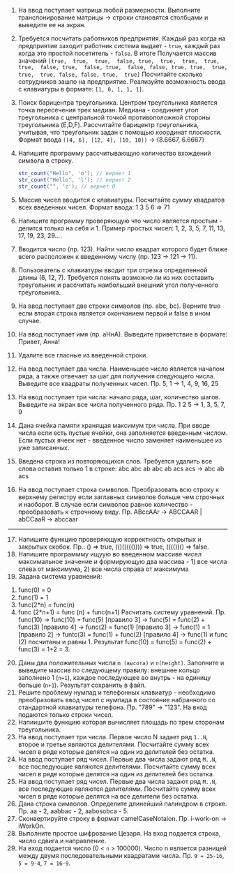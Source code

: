 1.  На ввод поступает матрица любой размерности. Выполните транспонирование матрицы → строки становятся столбцами и выведите ее на экран.
2.  Требуется посчитать работников предприятия. Каждый раз когда на предприятие заходит работник система выдает - `true`, каждый раз когда это простой посетитель - `false`. В итоге Получается массив значений `[true,  true,  true,  false, true,  true,  true,  true, true,  false, true,  false, true,  false, false, true, true,  true,  true,  true, false, false, true,  true]` Посчитайте сколько сотрудников зашло на предприятие. Реализуйте возможность ввода с клавиатуры в формате: `[1, 0, 1, 1, 1]`.
3.  Поиск барицентра треугольника. Центром треугольника является точка пересечения трех медиан. Медиана - соединяет угол треугольника с центральной точкой противоположной стороны треугольника (E,D,F). Рассчитайте барицентр треугольника, учитывая, что треугольник задан с помощью координат плоскости.
    Формат ввода `([4, 6], [12, 4], [10, 10])` → {8.6667, 6.6667}

4.  Напишите программу рассчитывающую количество вхождений символа в строку.

    ```java
    str_count("Hello", 'o'); // вернет 1
    str_count("Hello", 'l'); // вернет 2
    str_count("", 'z'); // вернет 0
    ```

5.  Массив чисел вводится с клавиатуры. Посчитайте сумму квадратов всех введенных чисел. Формат ввода: 1 3 5 6 ⇒ 71
6.  Напишите программу проверяющую что число является простым - делится только на себя и 1. Пример простых чисел: 1, 2, 3, 5, 7, 11, 13, 17, 19, 23, 29….
7.  Вводится число (пр. 123). Найти число квадрат которого будет ближе всего расположен к введенному числу (пр. 123 → 121 → 11).
8.  Пользователь с клавиатуры вводит три отрезка определенной длины (6, 12, 7). Требуется понять возможно ли из них составить треугольник и рассчитать наибольший внешний угол полученного треугольника.
9.  На ввод поступает две строки символов (пр. abc, bc). Верните true если вторая строка является окончанием первой и false в ином случае.
10. На ввод поступает имя (пр. аНнА). Выведите приветствие в формате: Привет, Анна!
11. Удалите все гласные из введенной строки.
12. На ввод поступает два числа. Наименьшее число является началом ряда, а также отвечает за шаг для получения следующего числа. Выведите все квадраты полученных чисел. Пр. 5, 1 → 1, 4, 9, 16, 25
13. На ввод поступает три числа: начало ряда, шаг, количество шагов. Выведите на экран все числа полученного ряда. Пр. 1 2 5 → 1, 3, 5, 7, 9
14. Дана ячейка памяти хранящая максимум три числа. При вводе числа если есть пустые ячейки, она заполняется введенным числом. Если пустых ячеек нет - введенное число заменяет наименьшее из уже записанных.
15. Введена строка из повторяющихся слов. Требуется удалить все слова оставив только 1 в строке: abc abc ab abc ab acs acs → abc ab acs
16. На ввод поступает строка символов. Преобразовать всю строку к верхнему регистру если заглавных символов больше чем строчных и наоборот. В случае если символов равное количество - преобразовать к строчному виду. Пр. ABccAAr → ABCCAAR | abCCaaR → abccaar

---

17. Напишите функцию проверяющую корректность открытых и закрытых скобок. Пр.: () => true, (()()((()))) => true, (((())() => false.
18. Напишите программму ищуую во введенном массиве чисел максимальное значение и формирующую два массива - 1) все числа слева от максимума, 2) все числа справа от максимума
19. Задана система уравнений:

1) func(0) = 0
2) func(1) = 1
3) func(2\*n) = func(n)
4) func (2\*n+1) = func (n) + func(n+1)
   Расчитать систему уравнений. Пр. func(10) -> func(10) = func(5) [правило 3] -> func(5) = func(2) + func(3) [правило 4] -> func(2) = func(1) [правило 3] -> func(1) = 1 [правило 2] -> funtc(3) = func(1) + func(2) [правило 4] -> func(1) и func (2) посчитаны и равны 1. Результат func(10) = func(5) = func(2) + func(3) = 1+2 = 3.

20. Даны два положительных числа `m (высота)` и `n(height)`. Заполните и выведите массив по следующему правилу: внешнее кольцо заполнено 1 (`n=1`), каждое последующее во внутрь - на единицу больше (`n+1`). Результат сохранить в файл.
21. Решите проблему нумпад и телефонных клавиатур - необходимо преобразовать ввод чисел с нумпада в состояние набранного со стандартной клавиатуры телефона. Пр. "789" -> "123". На вход подаются только строки чисел.
22. Напиишите функцию которая вычисляет площадь по трем сторонам треугольника.
23. На ввод поступает три числа. Первое число N задает ряд `1..N`, второе и третье являются делителями. Посчитайте сумму всех чисел в ряде которые делятся на один из делителей без остатка.
24. На ввод поступает ряд чисел. Первые два числа задают ряд `M..N`, все последующие являются делителями. Посчитайте сумму всех чисел в ряде которые делятся на один из делителей без остатка.
25. На ввод поступает ряд чисел. Первые два числа задают ряд `M..N`, все последующие являются делителями. Посчитайте сумму всех чисел в ряде которые делятся на все делители без остатка.
26. Дана строка символов. Определите длинейший палиндром в строке. Пр. aa - 2, aabbac - 2, aabosobca - 5.
27. Сконвертируйте строку в формат camelCaseNotaion. Пр. i-work-on -> iWorkOn.
28. Выполните простое шифрование Цезаря. На вход подается строка, число сдвига и направление.
29. На вход подается число (0 < `n` > 100000). Число n является разницей между двумя последовательными квадратами числа. Пр. `9 = 25-16`, `5 = 9-4`, `7 = 16-9`.
